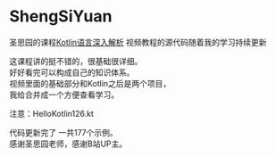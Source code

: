 # ShengSiYuan

圣思园的课程[Kotlin语言深入解析](https://www.bilibili.com/video/BV1CQ4y1A7WQ?p=1)
视频教程的源代码随着我的学习持续更新

这课程讲的挺不错的，很基础很详细。\
好好看完可以构成自己的知识体系。\
视频里面的基础部分和Kotlin之后是两个项目，\
我给合并成一个方便查看学习。

注意：HelloKotlin126.kt

代码更新完了 一共177个示例。\
感谢圣思园老师，感谢B站UP主。
